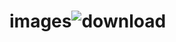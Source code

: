 # images![download](https://github.com/Junaid1240651/images/assets/86207985/edfd903d-bcf0-4d87-9a88-fa66c6eb407a)
